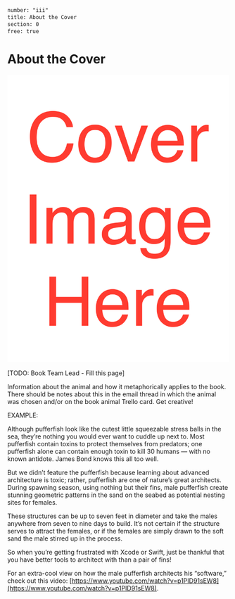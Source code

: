 ```metadata
number: "iii"
title: About the Cover
section: 0
free: true
```

# About the Cover

![width=40%](images/cover.png "TODO BOOK NAME")

[TODO: Book Team Lead - Fill this page]

Information about the animal and how it metaphorically applies to the book. There should be notes about this in the email thread in which the animal was chosen and/or on the book animal Trello card. Get creative! 


EXAMPLE: 

Although pufferfish look like the cutest little squeezable stress balls in the sea, they’re nothing you would ever want to cuddle up next to. Most pufferfish contain toxins to protect themselves from predators; one pufferfish alone can contain enough toxin to kill 30 humans — with no known antidote. James Bond knows this all too well.

But we didn’t feature the pufferfish because learning about advanced architecture is toxic; rather, pufferfish are one of nature’s great architects. During spawning season, using nothing but their fins, male pufferfish create stunning geometric patterns in the sand on the seabed as potential nesting sites for females.

These structures can be up to seven feet in diameter and take the males anywhere from seven to nine days to build. It’s not certain if the structure serves to attract the females, or if the females are simply drawn to the soft sand the male stirred up in the process.

So when you’re getting frustrated with Xcode or Swift, just be thankful that you have better tools to architect with than a pair of fins!

For an extra-cool view on how the male pufferfish architects his “software,” check out this video: [https://www.youtube.com/watch?v=p1PID91sEW8](https://www.youtube.com/watch?v=p1PID91sEW8).